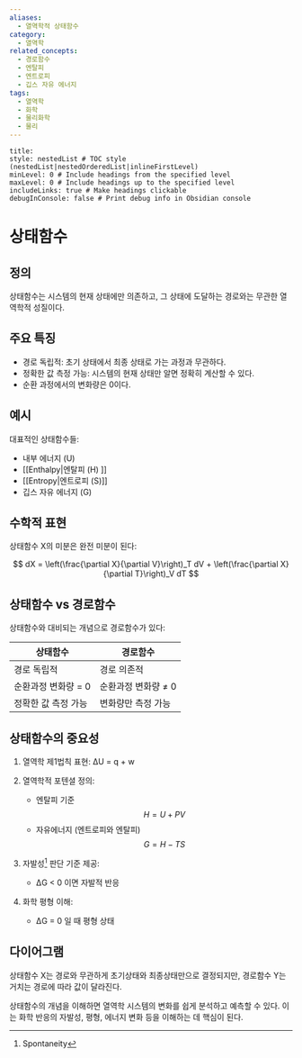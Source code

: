 ```yaml
---
aliases:
  - 열역학적 상태함수
category:
  - 열역학
related_concepts:
  - 경로함수
  - 엔탈피
  - 엔트로피
  - 깁스 자유 에너지
tags:
  - 열역학
  - 화학
  - 물리화학
  - 물리
---
```


```table-of-contents
title: 
style: nestedList # TOC style (nestedList|nestedOrderedList|inlineFirstLevel)
minLevel: 0 # Include headings from the specified level
maxLevel: 0 # Include headings up to the specified level
includeLinks: true # Make headings clickable
debugInConsole: false # Print debug info in Obsidian console
```
# 상태함수

## 정의

상태함수는 시스템의 현재 상태에만 의존하고, 그 상태에 도달하는 경로와는 무관한 열역학적 성질이다. 

## 주요 특징

- 경로 독립적: 초기 상태에서 최종 상태로 가는 과정과 무관하다.
- 정확한 값 측정 가능: 시스템의 현재 상태만 알면 정확히 계산할 수 있다.
- 순환 과정에서의 변화량은 0이다.

## 예시

대표적인 상태함수들:

- 내부 에너지 (U)
- [[Enthalpy|엔탈피 (H) ]]
- [[Entropy|엔트로피 (S)]]
- 깁스 자유 에너지 (G)

## 수학적 표현

상태함수 X의 미분은 완전 미분이 된다:

$$ dX = \left(\frac{\partial X}{\partial V}\right)_T dV + \left(\frac{\partial X}{\partial T}\right)_V dT $$

## 상태함수 vs 경로함수  

상태함수와 대비되는 개념으로 경로함수가 있다:

| 상태함수 | 경로함수 |
|----------|----------|
| 경로 독립적 | 경로 의존적 |
| 순환과정 변화량 = 0 | 순환과정 변화량 ≠ 0 |
| 정확한 값 측정 가능 | 변화량만 측정 가능 |

## 상태함수의 중요성

1. 열역학 제1법칙 표현: ΔU = q + w

2. 열역학적 포텐셜 정의:
   - 엔탈피 기준$$H = U + PV$$
   - 자유에너지 (엔트로피와 엔탈피)$$G = H - TS$$

3. 자발성[^1] 판단 기준 제공:
   - ΔG < 0 이면 자발적 반응

4. 화학 평형 이해:
   - ΔG = 0 일 때 평형 상태

## 다이어그램



상태함수 X는 경로와 무관하게 초기상태와 최종상태만으로 결정되지만, 경로함수 Y는 거치는 경로에 따라 값이 달라진다.

상태함수의 개념을 이해하면 열역학 시스템의 변화를 쉽게 분석하고 예측할 수 있다. 이는 화학 반응의 자발성, 평형, 에너지 변화 등을 이해하는 데 핵심이 된다.


[^1]: Spontaneity